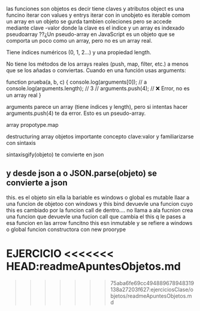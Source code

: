 las funciones son objetos es decir tiene claves y atributos
object es una funcino
iterar con values y entrys 
iterar con in
unobjeto es iterable comom un array
en un objeto se gurda tambien coleciones pero se accede mediante clave -valor donde la clave es el indice
y un array es indexado
pseudoarray ??¿Un pseudo-array en JavaScript es un objeto que se comporta un poco como un array, pero no es un array real.

Tiene índices numéricos (0, 1, 2…) y una propiedad length.

No tiene los métodos de los arrays reales (push, map, filter, etc.) a menos que se los añadas o conviertas.
Cuando en una función usas arguments:

function prueba(a, b, c) {
  console.log(arguments[0]); // a
  console.log(arguments.length); // 3
  // arguments.push(4); // ❌ Error, no es un array real
}


arguments parece un array (tiene índices y length), pero si intentas hacer arguments.push(4) te da error.
Esto es un pseudo-array.

array propotype.map

destructuring array objetos
importante concepto clave:valor y familiarizarse con sintaxis


sintaxisgify(objeto) te convierte en json

y desde json a o
JSON.parse(objeto) se convierte a json
----
this. es el objeto sin ella la bariable es windows o global es mutable
llaar a una funcion de objetoo con windows y this 
bind devuevle una funcion cuyo this es cambiado por la funcion call de dentro.... no llama a ala fucnion crea una funcion que devuevle una fucion call que cambia el this q le pases a esa funcion
en las arrow funcitno this esn inmutable y se refiere a windows o global
funcion constructora con new
proorype

EJERCICIO
<<<<<<< HEAD:readmeApuntesObjetos.md
=======


>>>>>>> 75aba6fe69cc494889678948319138a27203f627:ejerciciosClase/objetos/readmeApuntesObjetos.md
